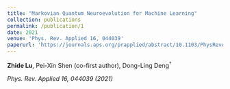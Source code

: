 ```yaml
---
title: "Markovian Quantum Neuroevolution for Machine Learning"
collection: publications
permalink: /publication/1
date: 2021
venue: 'Phys. Rev. Applied 16, 044039'
paperurl: 'https://journals.aps.org/prapplied/abstract/10.1103/PhysRevApplied.16.044039'
---
```


**Zhide Lu**, Pei-Xin Shen (co-first author), Dong-Ling Deng<sup>$\dagger$

*Phys. Rev. Applied 16, 044039 (2021)* 


